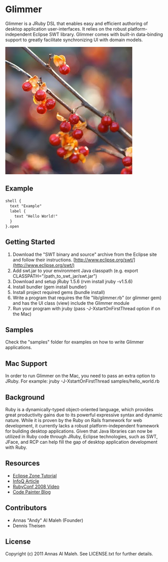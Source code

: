 Glimmer
===
Glimmer is a JRuby DSL that enables easy and efficient authoring of desktop application user-interfaces. It relies on the robust platform-independent Eclipse SWT library. Glimmer comes with built-in data-binding support to greatly facilitate synchronizing UI with domain models.

![Glimmer](https://github.com/AndyObtiva/glimmer/raw/master/images/Bitter-sweet.jpg)

Example
---
    shell {
      text "Example"
      label {
        text "Hello World!"
      }
    }.open

Getting Started
---
1. Download the "SWT binary and source" archive from the Eclipse site and follow their instructions.
   [http://www.eclipse.org/swt/](http://www.eclipse.org/swt/)
2. Add swt.jar to your environment Java classpath (e.g. export CLASSPATH="/path_to_swt_jar/swt.jar")
3. Download and setup jRuby 1.5.6 (rvm install jruby -v1.5.6)
4. Install bundler (gem install bundler)
5. Install project required gems (bundle install)
6. Write a program that requires the file "lib/glimmer.rb" (or glimmer gem) and has the UI class (view) include the Glimmer module
7. Run your program with jruby (pass -J-XstartOnFirstThread option if on the Mac)

Samples
---
Check the "samples" folder for examples on how to write Glimmer applications.

Mac Support
---
In order to run Glimmer on the Mac, you need to pass an extra option to JRuby. For example:
jruby -J-XstartOnFirstThread samples/hello_world.rb

Background
---
Ruby is a dynamically-typed object-oriented language, which provides great productivity gains due to its powerful expressive syntax and dynamic nature. While it is proven by the Ruby on Rails framework for web development, it currently lacks a robust platform-independent framework for building desktop applications. Given that Java libraries can now be utilized in Ruby code through JRuby, Eclipse technologies, such as SWT, JFace, and RCP can help fill the gap of desktop application development with Ruby.

Resources
---
* [Eclipse Zone Tutorial](http://eclipse.dzone.com/articles/an-introduction-glimmer)
* [InfoQ Article](http://www.infoq.com/news/2008/02/glimmer-jruby-swt)
* [RubyConf 2008 Video](http://rubyconf2008.confreaks.com/desktop-development-with-glimmer.html)
* [Code Painter Blog](http://andymaleh.blogspot.com/search/label/Glimmer)

Contributors
---
* Annas "Andy" Al Maleh (Founder)
* Dennis Theisen

License
---
Copyright (c) 2011 Annas Al Maleh.
See LICENSE.txt for further details.